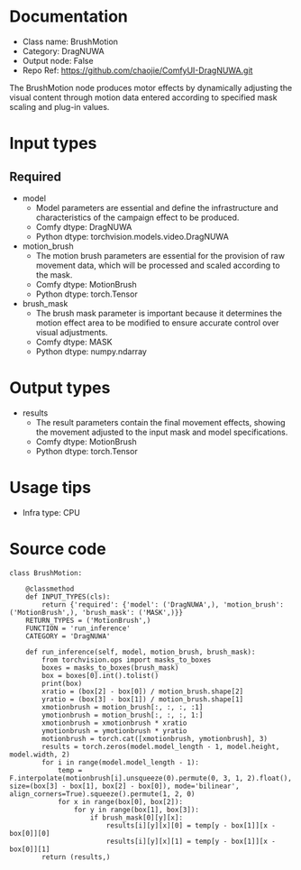 # Documentation
- Class name: BrushMotion
- Category: DragNUWA
- Output node: False
- Repo Ref: https://github.com/chaojie/ComfyUI-DragNUWA.git

The BrushMotion node produces motor effects by dynamically adjusting the visual content through motion data entered according to specified mask scaling and plug-in values.

# Input types
## Required
- model
    - Model parameters are essential and define the infrastructure and characteristics of the campaign effect to be produced.
    - Comfy dtype: DragNUWA
    - Python dtype: torchvision.models.video.DragNUWA
- motion_brush
    - The motion brush parameters are essential for the provision of raw movement data, which will be processed and scaled according to the mask.
    - Comfy dtype: MotionBrush
    - Python dtype: torch.Tensor
- brush_mask
    - The brush mask parameter is important because it determines the motion effect area to be modified to ensure accurate control over visual adjustments.
    - Comfy dtype: MASK
    - Python dtype: numpy.ndarray

# Output types
- results
    - The result parameters contain the final movement effects, showing the movement adjusted to the input mask and model specifications.
    - Comfy dtype: MotionBrush
    - Python dtype: torch.Tensor

# Usage tips
- Infra type: CPU

# Source code
```
class BrushMotion:

    @classmethod
    def INPUT_TYPES(cls):
        return {'required': {'model': ('DragNUWA',), 'motion_brush': ('MotionBrush',), 'brush_mask': ('MASK',)}}
    RETURN_TYPES = ('MotionBrush',)
    FUNCTION = 'run_inference'
    CATEGORY = 'DragNUWA'

    def run_inference(self, model, motion_brush, brush_mask):
        from torchvision.ops import masks_to_boxes
        boxes = masks_to_boxes(brush_mask)
        box = boxes[0].int().tolist()
        print(box)
        xratio = (box[2] - box[0]) / motion_brush.shape[2]
        yratio = (box[3] - box[1]) / motion_brush.shape[1]
        xmotionbrush = motion_brush[:, :, :, :1]
        ymotionbrush = motion_brush[:, :, :, 1:]
        xmotionbrush = xmotionbrush * xratio
        ymotionbrush = ymotionbrush * yratio
        motionbrush = torch.cat([xmotionbrush, ymotionbrush], 3)
        results = torch.zeros(model.model_length - 1, model.height, model.width, 2)
        for i in range(model.model_length - 1):
            temp = F.interpolate(motionbrush[i].unsqueeze(0).permute(0, 3, 1, 2).float(), size=(box[3] - box[1], box[2] - box[0]), mode='bilinear', align_corners=True).squeeze().permute(1, 2, 0)
            for x in range(box[0], box[2]):
                for y in range(box[1], box[3]):
                    if brush_mask[0][y][x]:
                        results[i][y][x][0] = temp[y - box[1]][x - box[0]][0]
                        results[i][y][x][1] = temp[y - box[1]][x - box[0]][1]
        return (results,)
```